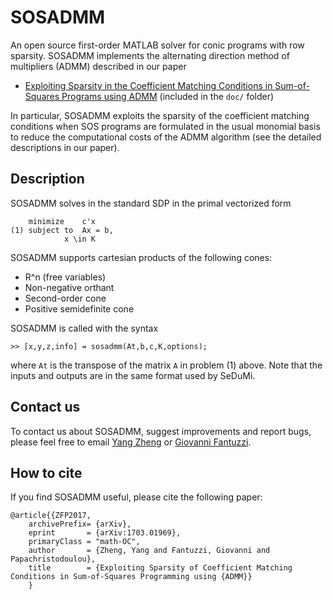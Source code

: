 # SOSADMM
An open source first-order MATLAB solver for conic programs with row sparsity. SOSADMM implements the alternating direction method of multipliers (ADMM) described in our paper 
* [Exploiting Sparsity in the Coefficient Matching Conditions in Sum-of-Squares Programs using ADMM](https://128.84.21.199/abs/1703.01969)  (included in the `doc/` folder)

In particular, SOSADMM exploits the sparsity of the coefficient matching conditions when SOS programs are formulated in the usual monomial basis to reduce the computational costs of the ADMM algorithm (see the detailed descriptions in our paper).

## Description<a name="Description"></a>

SOSADMM solves in the standard SDP in the primal vectorized form

		minimize 	c'x						
	(1)	subject to	Ax = b,					
				x \in K							

SOSADMM supports cartesian products of the following cones:

* R^n (free variables)
* Non-negative orthant
* Second-order cone
* Positive semidefinite cone

SOSADMM is called with the syntax

	>> [x,y,z,info] = sosadmm(At,b,c,K,options);
	
where `At` is the transpose of the matrix `A` in problem (1) above. 
Note that the inputs and outputs are in the same format used by SeDuMi. 

## Contact us<a name="Contacts"></a>
To contact us about SOSADMM, suggest improvements and report bugs, please feel free to email [Yang Zheng](mailto:yang.zheng@eng.ox.ac.uk?Subject=SOSADMM) or [Giovanni Fantuzzi](mailto:giovanni.fantuzzi10@imperial.ac.uk?Subject=SOSADMM).

## How to cite<a name="References"></a>

If you find SOSADMM useful, please cite the following paper:

```
@article{{ZFP2017,
    archivePrefix= {arXiv},
    eprint       = {arXiv:1703.01969},
    primaryClass = "math-OC",
    author       = {Zheng, Yang and Fantuzzi, Giovanni and Papachristodoulou},
    title        = {Exploiting Sparsity of Coefficient Matching Conditions in Sum-of-Squares Programming using {ADMM}}
    }

```

